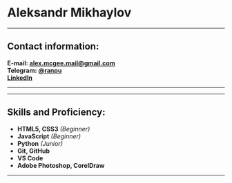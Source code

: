 # **Aleksandr Mikhaylov**

---

## **Contact information:**

**E-mail: alex.mcgee.mail@gmail.com** \
**Telegram: [@ranpu](https://t.me/ranpu)** \
**[LinkedIn](https://www.linkedin.com/in/aleksandr-mikhaylov-3583b0104/)**

---

---

## **Skills and Proficiency:**

- **HTML5, CSS3** *(Beginner)*
- **JavaScript** *(Beginner)*
- **Python** *(Junior)*
- **Git, GitHub**
- **VS Code**
- **Adobe Photoshop, CorelDraw**

---